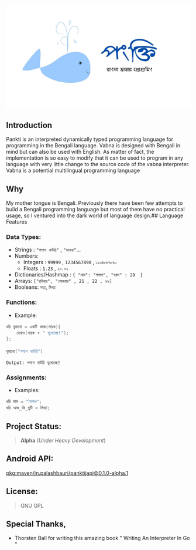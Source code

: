 ![Pankti Programming Language](./images/pankti_cover.jpg)

## Introduction

Pankti is an interpreted dynamically typed programming language for programming in the Bengali language. Vabna is designed with Bengali in mind but can also be used with English. As matter of fact, the implementation is so easy to modify that it can be used to program in any language with very little change to the source code of the vabna interpreter. Vabna is a potential multilingual programming language

## Why
My mother tongue is Bengali. Previously there have been few attempts to build a Bengali programming language but most of them have no practical usage, so I ventured into the dark world of language design.## Language Features

###  Data Types:
* Strings : `"পলাশ বাউরি"` , `"ভাবনা"`...
* Numbers:
    - Integers : `99999` , `1234567890` , `১২৩৪৫৬৭৮৯০`
    - Floats : `1.23` , `২০.০২`
* Dictionaries/Hashmap : `{ "নাম": "পলাশ", "বয়স" : 20  }`
* Arrays: `["রবিবার", "সোমবার" , 21 , 22 , ৯৯]`
* Booleans: `সত্য`, `মিথ্যা`

### Functions:
* Example: 
```go
ধরি ঘুমানো = একটি কাজ(নায়ক){
    দেখাও(নায়ক + " ঘুমোচ্ছে!");
}; 

ঘুমানো("পলাশ বাউরি")
```
```
Output: পলাশ বাউরি ঘুমোচ্ছে!
```
### Assignments:
* Examples:
```go
ধরি মাস = "বৈশাখ";
ধরি আজ_কি_ছুটি = মিথ্যা; 
```

## Project Status:
> **Alpha** (*Under Heavy Development*) 

## Android API:

[pkg:maven/in.palashbauri/panktijapi@0.1.0-alpha.1](https://central.sonatype.dev/artifact/in.palashbauri/panktijapi/0.1.0-alpha.1)

## License:
> GNU GPL

## Special Thanks,
* Thorsten Ball for writing this amazing book "
Writing An Interpreter In Go
"

